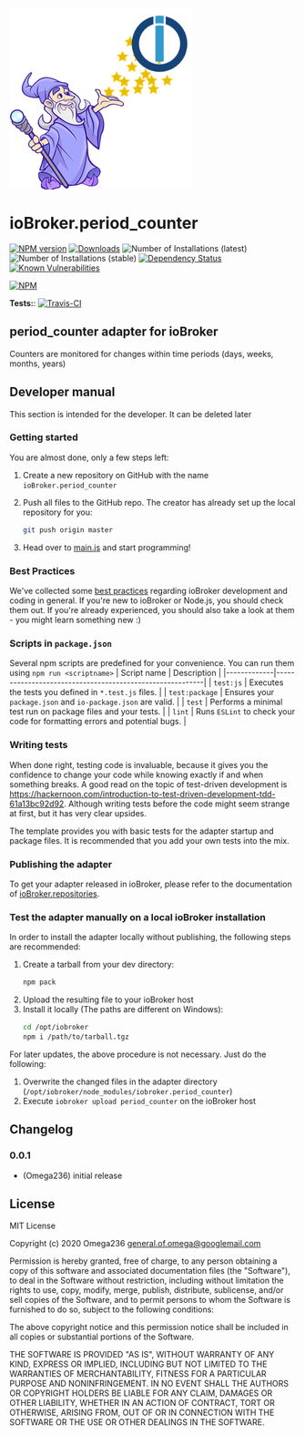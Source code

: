 ![Logo](admin/period_counter.png)
# ioBroker.period_counter

[![NPM version](http://img.shields.io/npm/v/iobroker.period_counter.svg)](https://www.npmjs.com/package/iobroker.period_counter)
[![Downloads](https://img.shields.io/npm/dm/iobroker.period_counter.svg)](https://www.npmjs.com/package/iobroker.period_counter)
![Number of Installations (latest)](http://iobroker.live/badges/period_counter-installed.svg)
![Number of Installations (stable)](http://iobroker.live/badges/period_counter-stable.svg)
[![Dependency Status](https://img.shields.io/david/Omega236/iobroker.period_counter.svg)](https://david-dm.org/Omega236/iobroker.period_counter)
[![Known Vulnerabilities](https://snyk.io/test/github/Omega236/ioBroker.period_counter/badge.svg)](https://snyk.io/test/github/Omega236/ioBroker.period_counter)

[![NPM](https://nodei.co/npm/iobroker.period_counter.png?downloads=true)](https://nodei.co/npm/iobroker.period_counter/)

**Tests:**: [![Travis-CI](http://img.shields.io/travis/Omega236/ioBroker.period_counter/master.svg)](https://travis-ci.org/Omega236/ioBroker.period_counter)

## period_counter adapter for ioBroker

Counters are monitored for changes within time periods (days, weeks, months, years)

## Developer manual
This section is intended for the developer. It can be deleted later

### Getting started

You are almost done, only a few steps left:
1. Create a new repository on GitHub with the name `ioBroker.period_counter`

1. Push all files to the GitHub repo. The creator has already set up the local repository for you:  
	```bash
	git push origin master
	```
1. Head over to [main.js](main.js) and start programming!

### Best Practices
We've collected some [best practices](https://github.com/ioBroker/ioBroker.repositories#development-and-coding-best-practices) regarding ioBroker development and coding in general. If you're new to ioBroker or Node.js, you should
check them out. If you're already experienced, you should also take a look at them - you might learn something new :)

### Scripts in `package.json`
Several npm scripts are predefined for your convenience. You can run them using `npm run <scriptname>`
| Script name | Description                                              |
|-------------|----------------------------------------------------------|
| `test:js`   | Executes the tests you defined in `*.test.js` files.     |
| `test:package`    | Ensures your `package.json` and `io-package.json` are valid. |
| `test` | Performs a minimal test run on package files and your tests. |
| `lint` | Runs `ESLint` to check your code for formatting errors and potential bugs. |

### Writing tests
When done right, testing code is invaluable, because it gives you the 
confidence to change your code while knowing exactly if and when 
something breaks. A good read on the topic of test-driven development 
is https://hackernoon.com/introduction-to-test-driven-development-tdd-61a13bc92d92. 
Although writing tests before the code might seem strange at first, but it has very 
clear upsides.

The template provides you with basic tests for the adapter startup and package files.
It is recommended that you add your own tests into the mix.

### Publishing the adapter
To get your adapter released in ioBroker, please refer to the documentation 
of [ioBroker.repositories](https://github.com/ioBroker/ioBroker.repositories#requirements-for-adapter-to-get-added-to-the-latest-repository).

### Test the adapter manually on a local ioBroker installation
In order to install the adapter locally without publishing, the following steps are recommended:
1. Create a tarball from your dev directory:  
	```bash
	npm pack
	```
1. Upload the resulting file to your ioBroker host
1. Install it locally (The paths are different on Windows):
	```bash
	cd /opt/iobroker
	npm i /path/to/tarball.tgz
	```

For later updates, the above procedure is not necessary. Just do the following:
1. Overwrite the changed files in the adapter directory (`/opt/iobroker/node_modules/iobroker.period_counter`)
1. Execute `iobroker upload period_counter` on the ioBroker host

## Changelog

### 0.0.1
* (Omega236) initial release

## License
MIT License

Copyright (c) 2020 Omega236 <general.of.omega@googlemail.com>

Permission is hereby granted, free of charge, to any person obtaining a copy
of this software and associated documentation files (the "Software"), to deal
in the Software without restriction, including without limitation the rights
to use, copy, modify, merge, publish, distribute, sublicense, and/or sell
copies of the Software, and to permit persons to whom the Software is
furnished to do so, subject to the following conditions:

The above copyright notice and this permission notice shall be included in all
copies or substantial portions of the Software.

THE SOFTWARE IS PROVIDED "AS IS", WITHOUT WARRANTY OF ANY KIND, EXPRESS OR
IMPLIED, INCLUDING BUT NOT LIMITED TO THE WARRANTIES OF MERCHANTABILITY,
FITNESS FOR A PARTICULAR PURPOSE AND NONINFRINGEMENT. IN NO EVENT SHALL THE
AUTHORS OR COPYRIGHT HOLDERS BE LIABLE FOR ANY CLAIM, DAMAGES OR OTHER
LIABILITY, WHETHER IN AN ACTION OF CONTRACT, TORT OR OTHERWISE, ARISING FROM,
OUT OF OR IN CONNECTION WITH THE SOFTWARE OR THE USE OR OTHER DEALINGS IN THE
SOFTWARE.